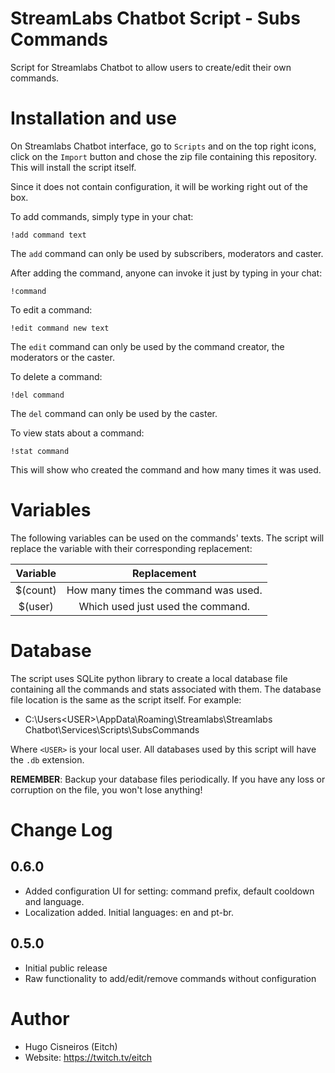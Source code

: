 # StreamLabs Chatbot Script - Subs Commands

Script for Streamlabs Chatbot to allow users to create/edit their own commands.

# Installation and use

On Streamlabs Chatbot interface, go to `Scripts` and on the top right icons,
click on the `Import` button and chose the zip file containing this
repository. This will install the script itself.

Since it does not contain configuration, it will be working right out of
the box.

To add commands, simply type in your chat:

```
!add command text
```

The `add` command can only be used by subscribers, moderators and caster.

After adding the command, anyone can invoke it just by typing in your chat:

```
!command
```

To edit a command:

```
!edit command new text
```

The `edit` command can only be used by the command creator, the moderators or
the caster.

To delete a command:

```
!del command
```

The `del` command can only be used by the caster.

To view stats about a command:

```
!stat command
```

This will show who created the command and how many times it was used.

# Variables

The following variables can be used on the commands' texts. The script will 
replace the variable with their corresponding replacement:

| Variable |              Replacement             |
|:--------:|:------------------------------------:|
| $(count) | How many times the command was used. |
| $(user)  | Which used just used the command.    |

# Database

The script uses SQLite python library to create a local database file containing
all the commands and stats associated with them. The database file location
is the same as the script itself. For example:

* C:\Users\<USER>\AppData\Roaming\Streamlabs\Streamlabs Chatbot\Services\Scripts\SubsCommands

Where `<USER>` is your local user. All databases used by this script will have
the `.db` extension.

**REMEMBER**: Backup your database files periodically. If you have any loss or
corruption on the file, you won't lose anything!

# Change Log

## 0.6.0

* Added configuration UI for setting: command prefix, default cooldown and language.
* Localization added. Initial languages: en and pt-br.

## 0.5.0

* Initial public release
* Raw functionality to add/edit/remove commands without configuration

# Author

* Hugo Cisneiros (Eitch)
* Website: https://twitch.tv/eitch